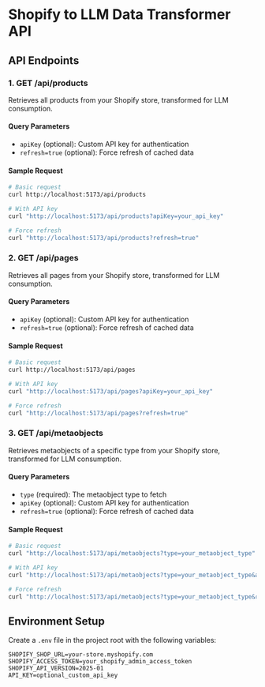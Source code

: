 # Shopify to LLM Data Transformer API

## API Endpoints

### 1. GET /api/products

Retrieves all products from your Shopify store, transformed for LLM consumption.

#### Query Parameters
- `apiKey` (optional): Custom API key for authentication
- `refresh=true` (optional): Force refresh of cached data

#### Sample Request
```bash
# Basic request
curl http://localhost:5173/api/products

# With API key
curl "http://localhost:5173/api/products?apiKey=your_api_key"

# Force refresh
curl "http://localhost:5173/api/products?refresh=true"
```

### 2. GET /api/pages

Retrieves all pages from your Shopify store, transformed for LLM consumption.

#### Query Parameters
- `apiKey` (optional): Custom API key for authentication
- `refresh=true` (optional): Force refresh of cached data

#### Sample Request
```bash
# Basic request
curl http://localhost:5173/api/pages

# With API key
curl "http://localhost:5173/api/pages?apiKey=your_api_key"

# Force refresh
curl "http://localhost:5173/api/pages?refresh=true"
```

### 3. GET /api/metaobjects

Retrieves metaobjects of a specific type from your Shopify store, transformed for LLM consumption.

#### Query Parameters
- `type` (required): The metaobject type to fetch
- `apiKey` (optional): Custom API key for authentication
- `refresh=true` (optional): Force refresh of cached data

#### Sample Request
```bash
# Basic request
curl "http://localhost:5173/api/metaobjects?type=your_metaobject_type"

# With API key
curl "http://localhost:5173/api/metaobjects?type=your_metaobject_type&apiKey=your_api_key"

# Force refresh
curl "http://localhost:5173/api/metaobjects?type=your_metaobject_type&refresh=true"
```

## Environment Setup

Create a `.env` file in the project root with the following variables:
```
SHOPIFY_SHOP_URL=your-store.myshopify.com
SHOPIFY_ACCESS_TOKEN=your_shopify_admin_access_token
SHOPIFY_API_VERSION=2025-01
API_KEY=optional_custom_api_key
```
